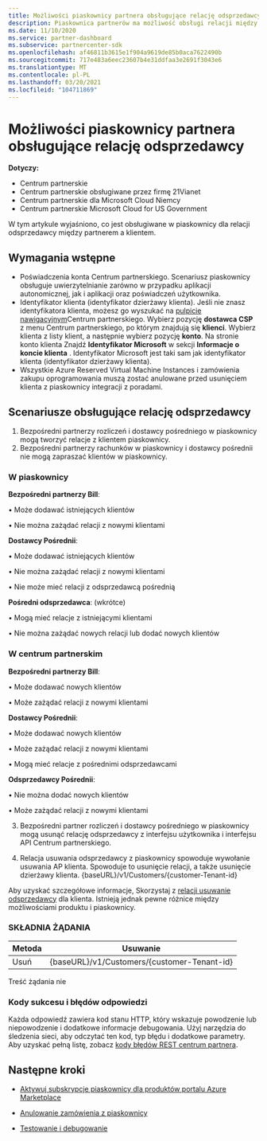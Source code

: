 ```yaml
---
title: Możliwości piaskownicy partnera obsługujące relację odsprzedawcy
description: Piaskownica partnerów ma możliwość obsługi relacji między partnerem a klientem
ms.date: 11/10/2020
ms.service: partner-dashboard
ms.subservice: partnercenter-sdk
ms.openlocfilehash: af46811b3615e1f904a9619de85b0aca7622490b
ms.sourcegitcommit: 717e483a6eec23607b4e31ddfaa3e2691f3043e6
ms.translationtype: MT
ms.contentlocale: pl-PL
ms.lasthandoff: 03/20/2021
ms.locfileid: "104711869"
---
```

# <a name="partner-sandbox-capabilities-that-support-reseller-relationship"></a>Możliwości piaskownicy partnera obsługujące relację odsprzedawcy

**Dotyczy:**

- Centrum partnerskie
- Centrum partnerskie obsługiwane przez firmę 21Vianet
- Centrum partnerskie dla Microsoft Cloud Niemcy
- Centrum partnerskie Microsoft Cloud for US Government

W tym artykule wyjaśniono, co jest obsługiwane w piaskownicy dla relacji odsprzedawcy między partnerem a klientem. 

## <a name="prerequisites"></a>Wymagania wstępne

- Poświadczenia konta Centrum partnerskiego. Scenariusz piaskownicy obsługuje uwierzytelnianie zarówno w przypadku aplikacji autonomicznej, jak i aplikacji oraz poświadczeń użytkownika.
- Identyfikator klienta (identyfikator dzierżawy klienta). Jeśli nie znasz identyfikatora klienta, możesz go wyszukać na [pulpicie nawigacyjnym](https://partner.microsoft.com/dashboard/home)Centrum partnerskiego. Wybierz pozycję **dostawca CSP** z menu Centrum partnerskiego, po którym znajdują się **klienci**. Wybierz klienta z listy klient, a następnie wybierz pozycję **konto**. Na stronie konto klienta Znajdź **Identyfikator Microsoft** w sekcji **Informacje o koncie klienta** . Identyfikator Microsoft jest taki sam jak identyfikator klienta (identyfikator dzierżawy klienta).
- Wszystkie Azure Reserved Virtual Machine Instances i zamówienia zakupu oprogramowania muszą zostać anulowane przed usunięciem klienta z piaskownicy integracji z poradami.

## <a name="scenarios-supporting-reseller-relationship"></a>Scenariusze obsługujące relację odsprzedawcy

1.  Bezpośredni partnerzy rozliczeń i dostawcy pośredniego w piaskownicy mogą tworzyć relacje z klientem piaskownicy. 
2.  Bezpośredni partnerzy rachunków w piaskownicy i dostawcy pośrednii nie mogą zapraszać klientów w piaskownicy.



### <a name="in-the-sandbox"></a>W piaskownicy

**Bezpośredni partnerzy Bill**:

• Może dodawać istniejących klientów

• Nie można zażądać relacji z nowymi klientami

**Dostawcy Pośrednii**:

• Może dodawać istniejących klientów

• Nie można zażądać relacji z nowymi klientami

• Nie może mieć relacji z odsprzedawcą pośrednią

**Pośredni odsprzedawca**: (wkrótce)

• Mogą mieć relacje z istniejącymi klientami

• Nie można zażądać nowych relacji lub dodać nowych klientów

### <a name="in-partner-center"></a>W centrum partnerskim

**Bezpośredni partnerzy Bill**:

• Może dodawać nowych klientów

• Może zażądać relacji z nowymi klientami

**Dostawcy Pośrednii**:

• Może dodawać nowych klientów

• Może zażądać relacji z nowymi klientami

• Mogą mieć relacje z pośrednimi odsprzedawcami

**Odsprzedawcy Pośrednii**:

• Nie można dodać nowych klientów

• Może zażądać relacji z nowymi klientami

3. Bezpośredni partner rozliczeń i dostawcy pośredniego w piaskownicy mogą usunąć relację odsprzedawcy z interfejsu użytkownika i interfejsu API Centrum partnerskiego.

4. Relacja usuwania odsprzedawcy z piaskownicy spowoduje wywołanie usuwania AP klienta. Spowoduje to usunięcie relacji, a także usunięcie dzierżawy klienta. {baseURL}/v1/Customers/{customer-Tenant-id}

Aby uzyskać szczegółowe informacje, Skorzystaj z [relacji usuwanie odsprzedawcy](remove-a-reseller-relationship-with-a-customer.md) dla klienta. Istnieją jednak pewne różnice między możliwościami produktu i piaskownicy.

### <a name="request-syntax"></a>SKŁADNIA ŻĄDANIA

|**Metoda**|**Usuwanie**|
|-------------|------------|
|Usuń|{baseURL}/v1/Customers/{customer-Tenant-id} |

Treść żądania nie

### <a name="response-success-and-error-codes"></a>Kody sukcesu i błędów odpowiedzi

Każda odpowiedź zawiera kod stanu HTTP, który wskazuje powodzenie lub niepowodzenie i dodatkowe informacje debugowania. Użyj narzędzia do śledzenia sieci, aby odczytać ten kod, typ błędu i dodatkowe parametry. Aby uzyskać pełną listę, zobacz [kody błędów REST centrum partnera](./error-codes.md).

## <a name="next-steps"></a>Następne kroki

- [Aktywuj subskrypcje piaskownicy dla produktów portalu Azure Marketplace](activate-sandbox-subscription-azure-marketplace-products.md)

- [Anulowanie zamówienia z piaskownicy](cancel-an-order-from-the-integration-sandbox.md)

- [Testowanie i debugowanie](test-and-debug.md)
